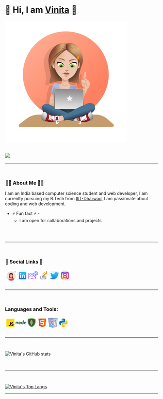    #     :hibiscus:  Hi, I am <a href="https://vinita2000.github.io/Vinita-s-Portfolio/" target="_blank">Vinita</a>  :hibiscus:
<img alt="Profile-Image" src="https://github.com/vinita2000/profile/blob/master/git-img/girlwithlaptop.png" width="400" height="400">

<br/>
<br/>

![](https://komarev.com/ghpvc/?username=vinita2000&color=green&style=plastic&label=VIEWS)

<hr>

<br/>

###   :fairy_woman:  About Me  :fairy_woman:
I am an India based computer science student and web developer, I am currenlty pursuing my B.Tech from [IIIT-Dharwad](https://iiitdwd.ac.in/), I am passionate about coding and web development.
- ⚡ Fun fact ⚡ -
     - I am open for collaborations and projects

<br/>
<br/>

<hr>

<br/>
 
###    :thought_balloon:  Social Links  :thought_balloon:

<a href="https://vinita2000.github.io/Vinita-s-Portfolio/" target="_blank"><img align="left" alt="portfolio" width="40px" height="40px" src="https://github.com/vinita2000/profile/blob/master/git-img/profile.png" /></a>
<a href="https://www.linkedin.com/in/vinita-yadav-237725169/" target="_blank"><img align="left" alt="portfolio" width="35px" height="35px" src="https://github.com/vinita2000/profile/blob/master/git-img/linkedIn.png" /></a>
<a href="mailto:vinitayadavlkw225@gmail.com" target="_blank"><img align="left" alt="portfolio" width="35px" height="35px" src="https://github.com/vinita2000/profile/blob/master/git-img/email.png" /></a>
<a href="https://stackoverflow.com/users/10667128/vinita" target="_blank"><img align="left" alt="portfolio" width="35px" height="35px" src="https://github.com/vinita2000/profile/blob/master/git-img/stackoverflow.png" /></a>
<a href="https://twitter.com/lla_vini" target="_blank"><img align="left" alt="portfolio" width="35px" height="35px" src="https://github.com/vinita2000/profile/blob/master/git-img/twitter.png" /></a>
<a href="https://www.instagram.com/on_seventh_sky/" target="_blank"><img align="left" alt="portfolio" width="35px" height="35px" src="https://github.com/vinita2000/profile/blob/master/git-img/instagram.png" /></a>

<br/>
<br/>
<br/>

<hr>

<br/>

### Languages and Tools:


<a href="https://developer.mozilla.org/en-US/docs/Web/JavaScript" target="_blank"><img align="left" alt="Javascript" width="35px" src="https://github.com/vinita2000/profile/blob/master/git-img/javascript.png" /></a>
<a href="https://nodejs.org/en/" target="_blank"><img align="left" alt="Javascript" width="35px" src="https://github.com/vinita2000/profile/blob/master/git-img/nodejs.png" /></a>
<a href="https://www.mongodb.com/" target="_blank"><img align="left" alt="Javascript" width="35px" src="https://github.com/vinita2000/profile/blob/master/git-img/mongodb.png" /></a>
<a href="https://www.w3schools.com/html/" target="_blank"><img align="left" alt="Javascript" width="35px" src="https://github.com/vinita2000/profile/blob/master/git-img/html.png" /></a>
<a href="https://www.w3schools.com/css/" target="_blank"><img align="left" alt="Javascript" width="35px" src="https://github.com/vinita2000/profile/blob/master/git-img/css.png" /></a>
<a href="https://www.python.org/" target="_blank"><img align="left" alt="Javascript" width="35px" src="https://github.com/vinita2000/profile/blob/master/git-img/python.png" /></a>

<br/>
<br/>
<br/>

<hr>

<br/>

![Vinita's GitHub stats](https://github-readme-stats.vercel.app/api?username=vinita2000&include_all_commits=true&count_private=true&show_icons=true&theme=vue)

<br />

<hr>

<br />

[![Vinita's Top Langs](https://github-readme-stats.vercel.app/api/top-langs/?username=vinita2000)](https://github.com/vinita2000)

<hr>


<br/>


